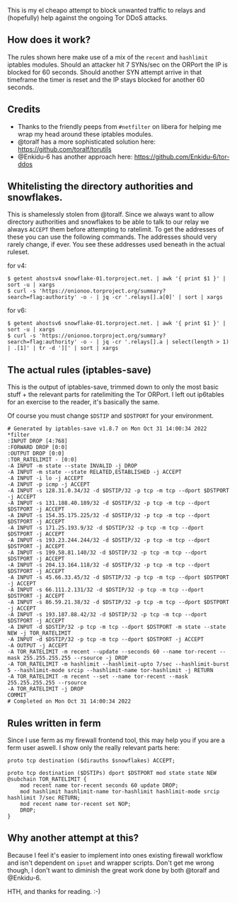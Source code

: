 This is my el cheapo attempt to block unwanted traffic to relays and (hopefully) help against the ongoing Tor DDoS attacks.

## How does it work?
The rules shown here make use of a mix of the `recent` and `hashlimit` iptables modules. Should an attacker hit 7 SYNs/sec on the ORPort the IP is blocked for 60 seconds. Should another SYN attempt arrive in that timeframe the timer is reset and the IP stays blocked for another 60 seconds.

## Credits
* Thanks to the friendly peeps from `#netfilter` on libera for helping me wrap my head around these iptables modules.
* @toralf has a more sophisticated solution here: https://github.com/toralf/torutils
* @Enkidu-6 has another approach here: https://github.com/Enkidu-6/tor-ddos

## Whitelisting the directory authorities and snowflakes.
This is shamelessly stolen from @toralf. Since we always want to allow directory authorities and snowflakes to be able to talk to our relay we always `ACCEPT` them before attempting to ratelimit. To get the addresses of these you can use the following commands. The addresses should very rarely change, if ever. You see these addresses used beneath in the actual ruleset.

for v4:
```
$ getent ahostsv4 snowflake-01.torproject.net. | awk '{ print $1 }' | sort -u | xargs
$ curl -s 'https://onionoo.torproject.org/summary?search=flag:authority' -o - | jq -cr '.relays[].a[0]' | sort | xargs
```

for v6:
```
$ getent ahostsv6 snowflake-01.torproject.net. | awk '{ print $1 }' | sort -u | xargs
$ curl -s 'https://onionoo.torproject.org/summary?search=flag:authority' -o - | jq -cr '.relays[].a | select(length > 1) | .[1]' | tr -d '][' | sort | xargs
```

## The actual rules (iptables-save)
This is the output of iptables-save, trimmed down to only the most basic stuff + the relevant parts for ratelimiting the Tor ORPort. I left out ip6tables for an exercise to the reader, it's basically the same.

Of course you must change `$DSTIP` and `$DSTPORT` for your environment.

```
# Generated by iptables-save v1.8.7 on Mon Oct 31 14:00:34 2022
*filter
:INPUT DROP [4:768]
:FORWARD DROP [0:0]
:OUTPUT DROP [0:0]
:TOR_RATELIMIT - [0:0]
-A INPUT -m state --state INVALID -j DROP
-A INPUT -m state --state RELATED,ESTABLISHED -j ACCEPT
-A INPUT -i lo -j ACCEPT
-A INPUT -p icmp -j ACCEPT
-A INPUT -s 128.31.0.34/32 -d $DSTIP/32 -p tcp -m tcp --dport $DSTPORT -j ACCEPT
-A INPUT -s 131.188.40.189/32 -d $DSTIP/32 -p tcp -m tcp --dport $DSTPORT -j ACCEPT
-A INPUT -s 154.35.175.225/32 -d $DSTIP/32 -p tcp -m tcp --dport $DSTPORT -j ACCEPT
-A INPUT -s 171.25.193.9/32 -d $DSTIP/32 -p tcp -m tcp --dport $DSTPORT -j ACCEPT
-A INPUT -s 193.23.244.244/32 -d $DSTIP/32 -p tcp -m tcp --dport $DSTPORT -j ACCEPT
-A INPUT -s 199.58.81.140/32 -d $DSTIP/32 -p tcp -m tcp --dport $DSTPORT -j ACCEPT
-A INPUT -s 204.13.164.118/32 -d $DSTIP/32 -p tcp -m tcp --dport $DSTPORT -j ACCEPT
-A INPUT -s 45.66.33.45/32 -d $DSTIP/32 -p tcp -m tcp --dport $DSTPORT -j ACCEPT
-A INPUT -s 66.111.2.131/32 -d $DSTIP/32 -p tcp -m tcp --dport $DSTPORT -j ACCEPT
-A INPUT -s 86.59.21.38/32 -d $DSTIP/32 -p tcp -m tcp --dport $DSTPORT -j ACCEPT
-A INPUT -s 193.187.88.42/32 -d $DSTIP/32 -p tcp -m tcp --dport $DSTPORT -j ACCEPT
-A INPUT -d $DSTIP/32 -p tcp -m tcp --dport $DSTPORT -m state --state NEW -j TOR_RATELIMIT
-A INPUT -d $DSTIP/32 -p tcp -m tcp --dport $DSTPORT -j ACCEPT
-A OUTPUT -j ACCEPT
-A TOR_RATELIMIT -m recent --update --seconds 60 --name tor-recent --mask 255.255.255.255 --rsource -j DROP
-A TOR_RATELIMIT -m hashlimit --hashlimit-upto 7/sec --hashlimit-burst 5 --hashlimit-mode srcip --hashlimit-name tor-hashlimit -j RETURN
-A TOR_RATELIMIT -m recent --set --name tor-recent --mask 255.255.255.255 --rsource
-A TOR_RATELIMIT -j DROP
COMMIT
# Completed on Mon Oct 31 14:00:34 2022
```

## Rules written in ferm
Since I use ferm as my firewall frontend tool, this may help you if you are a ferm user aswell. I show only the really relevant parts here:
```
proto tcp destination ($dirauths $snowflakes) ACCEPT;

proto tcp destination ($DSTIPs) dport $DSTPORT mod state state NEW @subchain TOR_RATELIMIT {
    mod recent name tor-recent seconds 60 update DROP;
    mod hashlimit hashlimit-name tor-hashlimit hashlimit-mode srcip hashlimit 7/sec RETURN;
    mod recent name tor-recent set NOP;
    DROP;
}
```

## Why another attempt at this?
Because I feel it's easier to implement into ones existing firewall workflow and isn't dependent on `ipset` and wrapper scripts. Don't get me wrong though, I don't want to diminish the great work done by both @toralf and @Enkidu-6.

HTH, and thanks for reading. :-)
